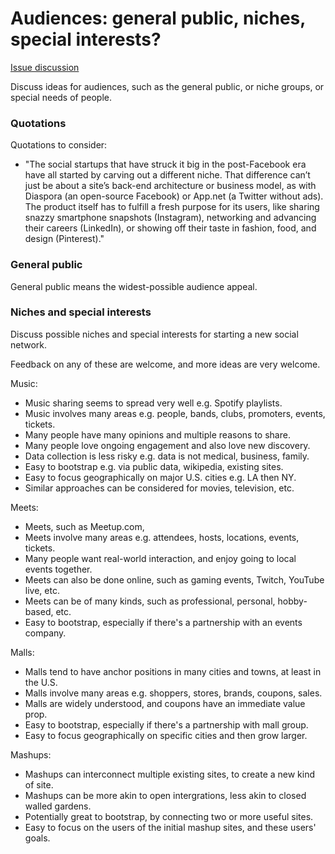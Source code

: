 # Audiences: general public, niches, special interests?

[Issue discussion](https://github.com/joelparkerhenderson/social_network_plan/issues/2)

Discuss ideas for audiences, such as the general public, or niche groups, or special needs of people.


### Quotations

Quotations to consider:

* "The social startups that have struck it big in the post-Facebook era have all started by carving out a different niche. That difference can’t just be about a site’s back-end architecture or business model, as with Diaspora (an open-source Facebook) or App.net (a Twitter without ads). The product itself has to fulfill a fresh purpose for its users, like sharing snazzy smartphone snapshots (Instagram), networking and advancing their careers (LinkedIn), or showing off their taste in fashion, food, and design (Pinterest)."


### General public

General public means the widest-possible audience appeal.


### Niches and special interests

Discuss possible niches and special interests for starting a new social network. 

Feedback on any of these are welcome, and more ideas are very welcome. 

Music:
* Music sharing seems to spread very well e.g. Spotify playlists.
* Music involves many areas e.g. people, bands, clubs, promoters, events, tickets.
* Many people have many opinions and multiple reasons to share.
* Many people love ongoing engagement and also love new discovery.
* Data collection is less risky e.g. data is not medical, business, family.
* Easy to bootstrap e.g. via public data, wikipedia, existing sites.
* Easy to focus geographically on major U.S. cities e.g. LA then NY.
* Similar approaches can be considered for movies, television, etc.

Meets:
* Meets, such as Meetup.com, 
* Meets involve many areas e.g. attendees, hosts, locations, events, tickets.
* Many people want real-world interaction, and enjoy going to local events together.
* Meets can also be done online, such as gaming events, Twitch, YouTube live, etc.
* Meets can be of many kinds, such as professional, personal, hobby-based, etc.
* Easy to bootstrap, especially if there's a partnership with an events company.

Malls:
* Malls tend to have anchor positions in many cities and towns, at least in the U.S.
* Malls involve many areas e.g. shoppers, stores, brands, coupons, sales.
* Malls are widely understood, and coupons have an immediate value prop.
* Easy to bootstrap, especially if there's a partnership with mall group.
* Easy to focus geographically on specific cities and then grow larger.

Mashups:
* Mashups can interconnect multiple existing sites, to create a new kind of site.
* Mashups can be more akin to open intergrations, less akin to closed walled gardens.
* Potentially great to bootstrap, by connecting two or more useful sites.
* Easy to focus on the users of the initial mashup sites, and these users' goals.

